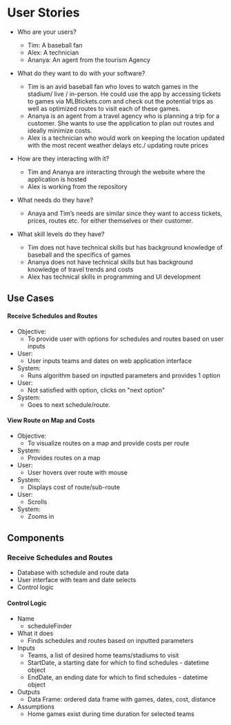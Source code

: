# User Stories

* Who are your users? 
  * Tim: A baseball fan
  * Alex: A technician 
  * Ananya: An agent from the tourism Agency

* What do they want to do with your software?

  * Tim is an avid baseball fan who loves to watch games in the stadium/ live / in-person. He could use the app by accessing tickets to games via MLBtickets.com and check out the potential trips as well as optimized routes to visit each of these games. 
  * Ananya is an agent from a travel agency who is planning a trip for a customer. She wants to use the application to plan out routes and ideally minimize costs. 
  * Alex is a technician who would work on keeping the location updated with the most recent weather delays etc./ updating route prices

* How are they interacting with it?
  * Tim and Ananya are interacting through the website where the application is hosted
  * Alex is working from the repository

* What needs do they have?
  * Anaya and Tim’s needs are similar since they want to access tickets, prices, routes etc. for either themselves or their customer. 

* What skill levels do they have?
  * Tim does not have technical skills but has background knowledge of baseball and the specifics of games
  * Ananya does not have technical skills but has background knowledge of travel trends and costs
  * Alex has technical skills in programming and UI development

## Use Cases

#### Receive Schedules and Routes
* Objective: 
  * To provide user with options for schedules and routes based on user inputs
* User:
  * User inputs teams and dates on web application interface
* System:
  * Runs algorithm based on inputted parameters and provides 1 option
* User:
  * Not satisfied with option, clicks on "next option"
* System:
  * Goes to next schedule/route. 
  
#### View Route on Map and Costs
* Objective:
  * To visualize routes on a map and provide costs per route
* System:
  * Provides routes on a map
* User:
  * User hovers over route with mouse
* System:
  * Displays cost of route/sub-route
* User:
  * Scrolls
* System: 
  * Zooms in
  
## Components

### Receive Schedules and Routes
* Database with schedule and route data
* User interface with team and date selects
* Control logic

#### Control Logic
* Name
  * scheduleFinder
* What it does
  * Finds schedules and routes based on inputted parameters
* Inputs
  * Teams, a list of desired home teams/stadiums to visit
  * StartDate, a starting date for which to find schedules - datetime object
  * EndDate, an ending date for which to find schedules - datetime object
* Outputs
  * Data Frame: ordered data frame with games, dates, cost, distance
* Assumptions
  * Home games exist during time duration for selected teams



